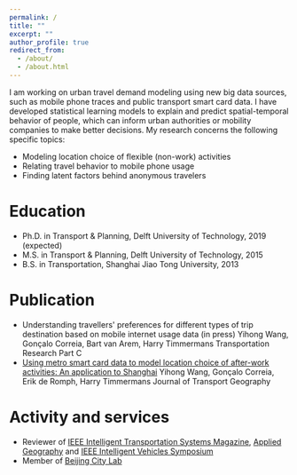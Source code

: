 ```yaml
---
permalink: /
title: ""
excerpt: ""
author_profile: true
redirect_from: 
  - /about/
  - /about.html
---
```


I am working on urban travel demand modeling using new big data sources, such as mobile phone traces and public transport smart card data. I have developed statistical learning models to explain and predict spatial-temporal behavior of people, which can inform urban authorities or mobility companies to make better decisions. My research concerns the following specific topics:
* Modeling location choice of flexible (non-work) activities
* Relating travel behavior to mobile phone usage
* Finding latent factors behind anonymous travelers

Education
======
* Ph.D. in Transport & Planning, Delft University of Technology, 2019 (expected)
* M.S. in Transport & Planning, Delft University of Technology, 2015
* B.S. in Transportation, Shanghai Jiao Tong University, 2013

Publication
======
* Understanding travellers' preferences for different types of trip destination based on mobile internet usage data (in press)
Yihong Wang, Gonçalo Correia, Bart van Arem, Harry Timmermans
Transportation Research Part C
* <a href="https://www.sciencedirect.com/science/article/pii/S0966692317300029">Using metro smart card data to model location choice of after-work activities: An application to Shanghai</a>
Yihong Wang, Gonçalo Correia, Erik de Romph, Harry Timmermans
Journal of Transport Geography

Activity and services
======
* Reviewer of <a href="http://ieeexplore.ieee.org/xpl/RecentIssue.jsp?punumber=5117645">IEEE Intelligent Transportation Systems Magazine</a>, <a href="https://www.journals.elsevier.com/applied-geography">Applied Geography</a> and <a href="http://www.2018iv.org/">IEEE Intelligent Vehicles Symposium</a>
* Member of <a href="https://www.beijingcitylab.com/">Beijing City Lab</a>